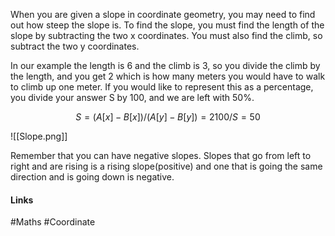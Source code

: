When you are given a slope in coordinate geometry, you may need to find out how steep the slope is. To find the slope, you must find the length of the slope by subtracting the two x coordinates. You must also find the climb, so subtract the two y coordinates.

In our example the length is 6 and the climb is 3, so you divide the climb by the length, and you get 2 which is how many meters you would have to walk to climb up one meter. If you would like to represent this as a percentage, you divide your answer S by 100, and we are left with 50%.

```math

S = (A[x]-B[x])/(A[y]-B[y]) = 2

100/S = 50

```

![[Slope.png]]

Remember that you can have negative slopes. Slopes that go from left to right and are rising is a rising slope(positive) and one that is going the same direction and is going down is negative.

#### Links
#Maths #Coordinate 